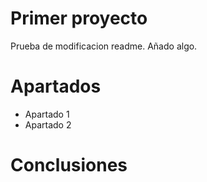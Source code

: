 ﻿# Primer proyecto

Prueba de modificacion readme. Añado algo.

# Apartados

- Apartado 1
- Apartado 2

# Conclusiones
